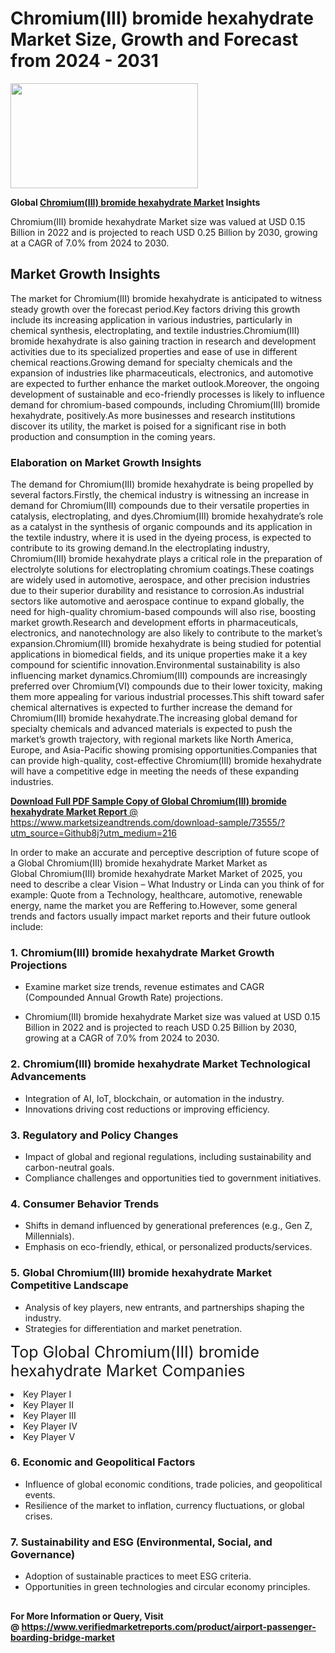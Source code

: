 <H1>Chromium(III) bromide hexahydrate Market Size, Growth and Forecast from 2024 - 2031</H1><img class="aligncenter size-medium wp-image-584254" src="https://thirdeyenews.in/wp-content/uploads/2024/09/Global-Market-Research-300x168.jpeg" alt="" width="300" height="168" /><p><strong>Global&nbsp;<a href="https://www.marketsizeandtrends.com/download-sample/73555/?utm_source=Github8j?utm_medium=216">Chromium(III) bromide hexahydrate Market</a> Insights</strong></p><p>Chromium(III) bromide hexahydrate Market size was valued at USD 0.15 Billion in 2022 and is projected to reach USD 0.25 Billion by 2030, growing at a CAGR of 7.0% from 2024 to 2030.</p><p><h2>Market Growth Insights</h2> The market for Chromium(III) bromide hexahydrate is anticipated to witness steady growth over the forecast period.Key factors driving this growth include its increasing application in various industries, particularly in chemical synthesis, electroplating, and textile industries.Chromium(III) bromide hexahydrate is also gaining traction in research and development activities due to its specialized properties and ease of use in different chemical reactions.Growing demand for specialty chemicals and the expansion of industries like pharmaceuticals, electronics, and automotive are expected to further enhance the market outlook.Moreover, the ongoing development of sustainable and eco-friendly processes is likely to influence demand for chromium-based compounds, including Chromium(III) bromide hexahydrate, positively.As more businesses and research institutions discover its utility, the market is poised for a significant rise in both production and consumption in the coming years.<a href="#"></a> <h3>Elaboration on Market Growth Insights</h3> The demand for Chromium(III) bromide hexahydrate is being propelled by several factors.Firstly, the chemical industry is witnessing an increase in demand for Chromium(III) compounds due to their versatile properties in catalysis, electroplating, and dyes.Chromium(III) bromide hexahydrate’s role as a catalyst in the synthesis of organic compounds and its application in the textile industry, where it is used in the dyeing process, is expected to contribute to its growing demand.In the electroplating industry, Chromium(III) bromide hexahydrate plays a critical role in the preparation of electrolyte solutions for electroplating chromium coatings.These coatings are widely used in automotive, aerospace, and other precision industries due to their superior durability and resistance to corrosion.As industrial sectors like automotive and aerospace continue to expand globally, the need for high-quality chromium-based compounds will also rise, boosting market growth.Research and development efforts in pharmaceuticals, electronics, and nanotechnology are also likely to contribute to the market’s expansion.Chromium(III) bromide hexahydrate is being studied for potential applications in biomedical fields, and its unique properties make it a key compound for scientific innovation.Environmental sustainability is also influencing market dynamics.Chromium(III) compounds are increasingly preferred over Chromium(VI) compounds due to their lower toxicity, making them more appealing for various industrial processes.This shift toward safer chemical alternatives is expected to further increase the demand for Chromium(III) bromide hexahydrate.The increasing global demand for specialty chemicals and advanced materials is expected to push the market’s growth trajectory, with regional markets like North America, Europe, and Asia-Pacific showing promising opportunities.Companies that can provide high-quality, cost-effective Chromium(III) bromide hexahydrate will have a competitive edge in meeting the needs of these expanding industries.<a href="#"></p><p><span class=""><strong>Download Full PDF Sample Copy of Global Chromium(III) bromide hexahydrate Market Report</strong> @ <a href="https://www.marketsizeandtrends.com/download-sample/73555/?utm_source=Github8j?utm_medium=216" target="_blank">https://www.marketsizeandtrends.com/download-sample/73555/?utm_source=Github8j?utm_medium=216</a></span></p><p>In order to make an accurate and perceptive description of future scope of a Global&nbsp;Chromium(III) bromide hexahydrate Market Market as Global&nbsp;Chromium(III) bromide hexahydrate Market Market of 2025, you need to describe a clear Vision &ndash; What Industry or Linda can you think of for example: Quote from a Technology, healthcare, automotive, renewable energy, name the market you are Reffering to.However, some general trends and factors usually impact market reports and their future outlook include:</p><h3>1.&nbsp;<strong>Chromium(III) bromide hexahydrate Market Growth Projections</strong></h3><ul><li>Examine market size trends, revenue estimates and CAGR (Compounded Annual Growth Rate) projections.</li><li><p>Chromium(III) bromide hexahydrate Market size was valued at USD 0.15 Billion in 2022 and is projected to reach USD 0.25 Billion by 2030, growing at a CAGR of 7.0% from 2024 to 2030.</p></li></ul><h3>2.&nbsp;<strong>Chromium(III) bromide hexahydrate Market Technological Advancements</strong></h3><ul><li>Integration of AI, IoT, blockchain, or automation in the industry.</li><li>Innovations driving cost reductions or improving efficiency.</li></ul><h3>3.&nbsp;<strong>Regulatory and Policy Changes</strong></h3><ul><li>Impact of global and regional regulations, including sustainability and carbon-neutral goals.</li><li>Compliance challenges and opportunities tied to government initiatives.</li></ul><h3>4.&nbsp;<strong>Consumer Behavior Trends</strong></h3><ul><li>Shifts in demand influenced by generational preferences (e.g., Gen Z, Millennials).</li><li>Emphasis on eco-friendly, ethical, or personalized products/services.</li></ul><h3>5.&nbsp;<strong>Global Chromium(III) bromide hexahydrate Market Competitive Landscape</strong></h3><ul><li>Analysis of key players, new entrants, and partnerships shaping the industry.</li><li>Strategies for differentiation and market penetration.</li></ul><p data-pm-slice="1 1 []"><span style="color: inherit; font-family: inherit; font-size: 25px;">Top Global Chromium(III) bromide hexahydrate Market Companies</span></p><div class="" data-test-id=""><p><li>Key Player I</li><li> Key Player II</li><li> Key Player III</li><li> Key Player IV</li><li> Key Player V</li></p></div><h3>6.&nbsp;<strong>Economic and Geopolitical Factors</strong></h3><ul><li>Influence of global economic conditions, trade policies, and geopolitical events.</li><li>Resilience of the market to inflation, currency fluctuations, or global crises.</li></ul><h3>7.&nbsp;<strong>Sustainability and ESG (Environmental, Social, and Governance)</strong></h3><ul><li>Adoption of sustainable practices to meet ESG criteria.</li><li>Opportunities in green technologies and circular economy principles.</li></ul><h2><strong style="font-size: 14px;">For More Information or Query, Visit @&nbsp;</strong><a style="background-color: #ffffff; font-size: 14px;" href="https://www.marketsizeandtrends.com/report/chromiumiii-bromide-hexahydrate-market/" target="_blank">https://www.verifiedmarketreports.com/product/airport-passenger-boarding-bridge-market</a></h2>